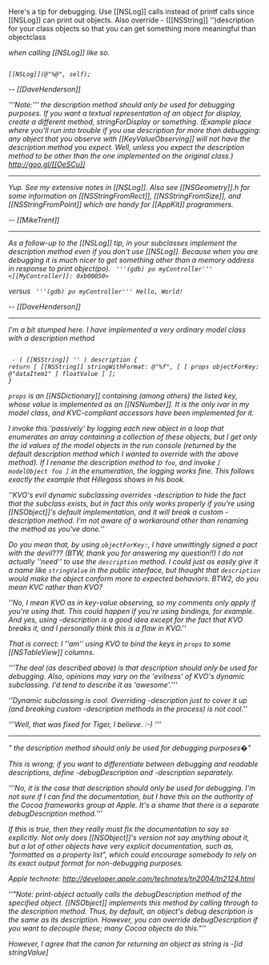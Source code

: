 

Here's a tip for debugging. Use [[NSLog]] calls instead of printf calls since [[NSLog]] can print out objects. Also override - ([[NSString]] '')description for your class objects so that you can get something more meaningful than objectclass<address> when calling [[NSLog]] like so.

<code>
[[NSLog]](@"%@", self);
</code>

-- [[DaveHenderson]]

'''Note:''' the description method should only be used for debugging purposes.  If you want a textual representation of an object for display, create a different method, stringForDisplay or something. (Example place where you'll run into trouble if you use description for more than debugging: any object that you observe with [[KeyValueObserving]] will not have the description method you expect.  Well, unless you expect the description method to be other than the one implemented on the original class.)  http://goo.gl/[[OeSCu]]

----
Yup. See my extensive notes in [[NSLog]]. Also see [[NSGeometry]].h for some information on [[NSStringFromRect]], [[NSStringFromSize]], and [[NSStringFromPoint]] which are handy for [[AppKit]] programmers.

-- [[MikeTrent]]

----

As a follow-up to the [[NSLog]] tip, in your subclasses implement the description method even if you don't use [[NSLog]]. Because when you are debugging it is much nicer to get something other than a memory address in response to print object(po).
<code>
'''(gdb) po myController'''
<[[MyController]]: 0xb00050>
</code>

versus
<code>
'''(gdb) po myController'''
Hello, World!
</code>

-- [[DaveHenderson]]

----

I'm a bit stumped here. I have implemented a very ordinary model class with a description method

<code>
 - ( [[NSString]] '' ) description {
return [ [[NSString]] stringWithFormat: @"%f", [ [ props objectForKey: @"dataItem1" ] floatValue ] ];
}
</code>

<code>props</code> is an [[NSDictionary]] containing (among others) the listed key, whose value is implemented as an [[NSNumber]]. It is the only ivar in my model class, and KVC-compliant accessors have been implemented for it.

I invoke this 'passively' by logging each new object in a loop that enumerates an array containing a collection of these objects, but I get only the id values of the model objects in the run console (returned by the default description method which I wanted to override with the above method). If I rename the description method to <code>foo</code>, and invoke <code>[ modelObject foo ]</code> in the enumeration, the logging works fine. This follows exactly the example that Hillegass shows in his book.

''KVO's evil dynamic subclassing overrides -description to hide the fact that the subclass exists, but in fact this only works properly if you're using [[NSObject]]'s default implementation, and it will break a custom -description method. I'm not aware of a workaround other than renaming the method as you've done.''

Do you mean that, by using <code>objectForKey:</code>, I have unwittingly signed a pact with the devil??? (BTW, thank you for answering my question!!) I do not actually ''need'' to use the <code>description</code> method. I could just as easily give it a name like <code>stringValue</code> in the public interface, but thought that <code>description</code> would make the object conform more to expected behaviors. BTW2, do you mean KVC rather than KVO?

''No, I mean KVO as in key-value observing, so my comments only apply if you're using that. This could happen if you're using bindings, for example. And yes, using -description is a good idea except for the fact that KVO breaks it, and I personally think this is a flaw in KVO.''

That is correct: I ''am'' using KVO to bind the keys in <code>props</code> to some [[NSTableView]] columns.

'''The deal (as described above) is that description should only be used for debugging.  Also, opinions may vary on the 'evilness' of KVO's dynamic subclassing.  I'd tend to describe it as 'awesome'.'''

''Dynamic subclassing is cool. Overriding -description just to cover it up (and breaking custom -description methods in the process) is not cool.''

'''Well, that was fixed for Tiger, I believe. :-) '''

----
" the description method should only be used for debugging purposes�"

This is wrong; if you want to differentiate between debugging and readable descriptions, define -debugDescription and -description separately.

'''No, it is the case that description should only be used for debugging.  I'm not sure if I can find the documentation, but I have this on the authority of the Cocoa frameworks group at Apple.  It's a shame that there is a separate debugDescription method.'''

If this is true, then they really must fix the documentation to say so explicitly. Not only does [[NSObject]]'s version not say anything about it, but a lot of other objects have very explicit documentation, such as, "formatted as a property list", which could encourage somebody to rely on its exact output format for non-debugging purposes.

Apple technote: http://developer.apple.com/technotes/tn2004/tn2124.html

''"Note: print-object actually calls the debugDescription method of the specified object. [[NSObject]] implements this method by calling through to the description method. Thus, by default, an object's debug description is the same as its description. However, you can override debugDescription if you want to decouple these; many Cocoa objects do this."''

However, I agree that the canon for returning an object as string is -[id stringValue]